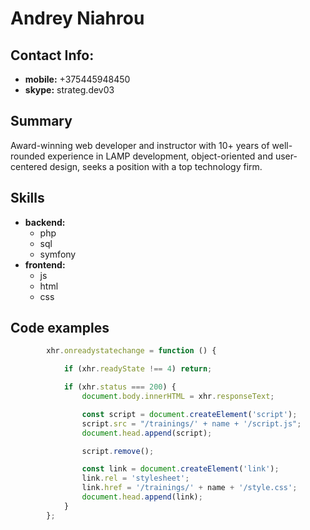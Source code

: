 # Andrey Niahrou

## Contact Info:

* __mobile:__ +375445948450
* __skype:__ strateg.dev03

## Summary

﻿Award-winning web developer and instructor with 10+ years
of well-rounded experience in LAMP development, object-oriented 
and user-centered design, seeks a position with a top technology firm.

## Skills

* __backend:__
    * php
    * sql 
    * symfony
* __frontend:__
    * js
    * html
    * css
    
## Code examples

```javascript
        xhr.onreadystatechange = function () {

            if (xhr.readyState !== 4) return;

            if (xhr.status === 200) {
                document.body.innerHTML = xhr.responseText;

                const script = document.createElement('script');
                script.src = "/trainings/' + name + '/script.js";
                document.head.append(script);

                script.remove();

                const link = document.createElement('link');
                link.rel = 'stylesheet';
                link.href = '/trainings/' + name + '/style.css';
                document.head.append(link);
            }
        };
```